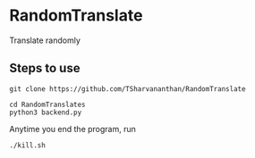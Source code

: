 # RandomTranslate
Translate randomly

## Steps to use

```
git clone https://github.com/TSharvananthan/RandomTranslate

cd RandomTranslates
python3 backend.py
```

Anytime you end the program, run

`./kill.sh`
